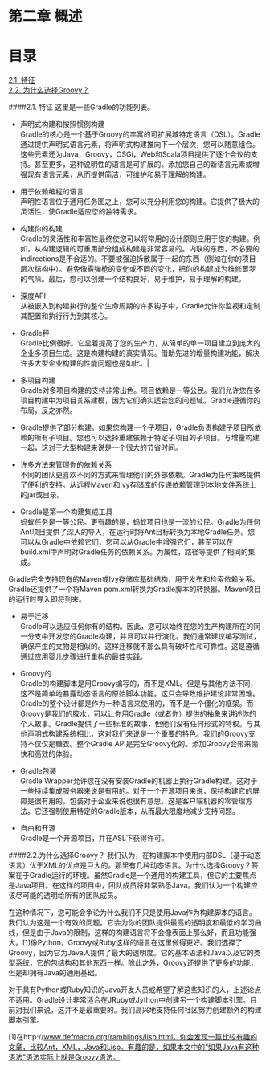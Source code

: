 # 第二章 概述
**目录**
====
[2.1. 特征](#2.1.-特征)\
[2.2. 为什么选择Groovy？](#2.2.为什么选择groovy？)

####2.1. 特征
这里是一些Gradle的功能列表。

* 声明式构建和按照惯例构建 \
Gradle的核心是一个基于Groovy的丰富的可扩展域特定语言（DSL）。Gradle通过提供声明式语言元素，将声明式构建推向下一个层次，您可以随意组合。这些元素还为Java，Groovy，OSGi，Web和Scala项目提供了逐个会议的支持。甚至更多，这种说明性的语言是可扩展的。添加您自己的新语言元素或增强现有语言元素，从而提供简洁，可维护和易于理解的构建。

* 用于依赖编程的语言\
声明性语言位于通用任务图之上，您可以充分利用您的构建。它提供了极大的灵活性，使Gradle适应您的独特需求。

* 构建你的构建\
Gradle的灵活性和丰富性最终使您可以将常用的设计原则应用于您的构建。例如，从构建逻辑的可重用部分组成构建是非常容易的。内联的东西，不必要的indirections是不合适的。不要被强迫拆散属于一起的东西（例如在你的项目层次结构中）。避免像霰弹枪的变化或不同的变化，把你的构建成为维修噩梦的气味。最后，您可以创建一个结构良好，易于维护，易于理解的构建。

* 深度API\
从被嵌入到构建执行的整个生命周期的许多钩子中，Gradle允许你监视和定制其配置和执行行为到其核心。

* Gradle秤\
Gradle比例很好。它显着提高了您的生产力，从简单的单一项目建立到庞大的企业多项目生成。这是构建构建的真实情况。借助先进的增量构建功能，解决许多大型企业构建的性能问题也是如此。|

* 多项目构建\
Gradle对多项目构建的支持非常出色。项目依赖是一等公民。我们允许您在多项目构建中为项目关系建模，因为它们确实适合您的问题域。Gradle遵循你的布局，反之亦然。

* Gradle提供了部分构建。如果您构建一个子项目，Gradle负责构建子项目所依赖的所有子项目。您也可以选择重建依赖于特定子项目的子项目。与增量构建一起，这对于大型构建来说是一个很大的节省时间。

* 许多方法来管理你的依赖关系\
不同的团队更喜欢不同的方式来管理他们的外部依赖。Gradle为任何策略提供了便利的支持。从远程Maven和Ivy存储库的传递依赖管理到本地文件系统上的jar或目录。

* Gradle是第一个构建集成工具\
蚂蚁任务是一等公民。更有趣的是，蚂蚁项目也是一流的公民。Gradle为任何Ant项目提供了深入的导入，在运行时将Ant目标转换为本地Gradle任务。您可以从Gradle中依赖它们，您可以从Gradle中增强它们，甚至可以在build.xml中声明对Gradle任务的依赖关系。为属性，路径等提供了相同的集成。

Gradle完全支持现有的Maven或Ivy存储库基础结构，用于发布和检索依赖关系。Gradle还提供了一个将Maven pom.xml转换为Gradle脚本的转换器。Maven项目的运行时导入即将到来。

* 易于迁移\
Gradle可以适应任何你有的结构。因此，您可以始终在您的生产构建所在的同一分支中开发您的Gradle构建，并且可以并行演化。我们通常建议编写测试，确保产生的文物是相似的。这样迁移就不那么具有破坏性和可靠性。这是遵循通过应用婴儿步骤进行重构的最佳实践。

* Groovy的\
Gradle的构建脚本是用Groovy编写的，而不是XML。但是与其他方法不同，这不是简单地暴露动态语言的原始脚本功能。这只会导致维护建设非常困难。Gradle的整个设计都是作为一种语言来使用的，而不是一个僵化的框架。而Groovy是我们的胶水，可以让你用Gradle（或者你）提供的抽象来讲述你的个人故事。Gradle提供了一些标准的故事，但他们没有任何形式的特权。与其他声明式构建系统相比，这对我们来说是一个重要的特色。我们的Groovy支持不仅仅是糖衣。整个Gradle API是完全Groovy化的。添加Groovy会带来愉快和高效的体验。

* Gradle包装\
Gradle Wrapper允许您在没有安装Gradle的机器上执行Gradle构建。这对于一些持续集成服务器来说是有用的。对于一个开源项目来说，保持构建它的屏障是很有用的。包装对于企业来说也很有意思。这是客户端机器的零管理方法。它还强制使用特定的Gradle版本，从而最大限度地减少支持问题。

* 自由和开源\
Gradle是一个开源项目，并在ASL下获得许可。


####2.2.为什么选择Groovy？
我们认为，在构建脚本中使用内部DSL（基于动态语言）优于XML的优点是巨大的。那里有几种动态语言。为什么选择Groovy？答案在于Gradle运行的环境。虽然Gradle是一个通用的构建工具，但它的主要焦点是Java项目。在这样的项目中，团队成员将非常熟悉Java。我们认为一个构建应该尽可能的透明给所有的团队成员。

在这种情况下，您可能会争论为什么我们不只是使用Java作为构建脚本的语言。我们认为这是一个有效的问题。它会为你的团队提供最高的透明度和最低的学习曲线，但是由于Java的限制，这样的构建语言将不会像表面上那么好，而且功能强大。[1]像Python，Groovy或Ruby这样的语言在这里做得更好。我们选择了Groovy，因为它为Java人提供了最大的透明度。它的基本语法和Java以及它的类型系统，它的包结构和其他东西一样。除此之外，Groovy还提供了更多的功能，但是却拥有Java的通用基础。

对于具有Python或Ruby知识的Java开发人员或希望了解这些知识的人，上述论点不适用。Gradle设计非常适合在JRuby或Jython中创建另一个构建脚本引擎。目前对我们来说，这并不是最重要的。我们高兴地支持任何社区努力创建额外的构建脚本引擎。


[1]在http://www.defmacro.org/ramblings/lisp.html，你会发现一篇比较有趣的文章，比较Ant，XML，Java和Lisp。有趣的是，如果本文中的“如果Java有这种语法”语法实际上就是Groovy语法。